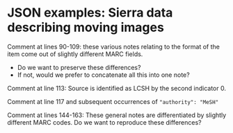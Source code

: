 # JSON examples: Sierra data describing moving images

Comment at lines 90-109: these various notes relating to the format of the item come out of slightly different MARC fields.
* Do we want to preserve these differences? 
* If not, would we prefer to concatenate all this into one note?

Comment at line 113: Source is identified as LCSH by the second indicator 0.  

Comment at line 117 and subsequent occurrences of `"authority": "MeSH"`

Comment at lines 144-163: These general notes are differentiated by slightly different MARC codes.
Do we want to reproduce these differences? 